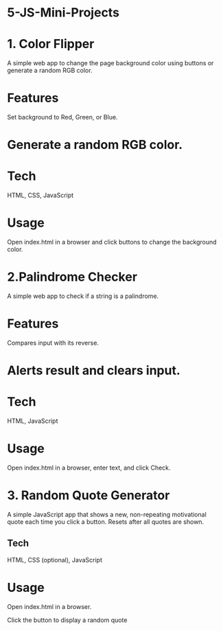 # 5-JS-Mini-Projects

# 1. Color Flipper
A simple web app to change the page background color using buttons or generate a random RGB color.

# Features
Set background to Red, Green, or Blue.

# Generate a random RGB color.

# Tech
HTML, CSS, JavaScript

# Usage
Open index.html in a browser and click buttons to change the background color.

# 2.Palindrome Checker
A simple web app to check if a string is a palindrome.

# Features
Compares input with its reverse.

# Alerts result and clears input.

# Tech
HTML, JavaScript

# Usage
Open index.html in a browser, enter text, and click Check.

# 3.  Random Quote Generator
A simple JavaScript app that shows a new, non-repeating motivational quote each time you click a button. Resets after all quotes are shown.

## Tech
HTML, CSS (optional), JavaScript

# Usage
Open index.html in a browser.

Click the button to display a random quote
